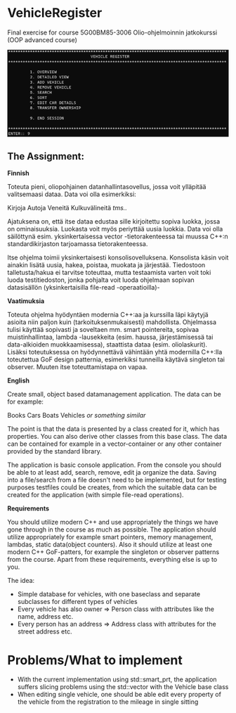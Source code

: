 # VehicleRegister
Final exercise for course 5G00BM85-3006 Olio-ohjelmoinnin jatkokurssi (OOP advanced course)

![Main menu](/img/Screen.png)

## The Assignment:

**Finnish**

Toteuta pieni, oliopohjainen datanhallintasovellus, jossa voit ylläpitää valitsemaasi dataa. Data voi olla esimerkiksi:

Kirjoja
Autoja
Veneitä
Kulkuvälineitä
*tms..*

Ajatuksena on, että itse dataa edustaa sille kirjoitettu sopiva luokka, jossa on ominaisuuksia. Luokasta voit myös periyttää uusia luokkia.  Data voi olla säilöttynä esim. yksinkertaisessa vector -tietorakenteessa tai muussa C++:n standardikirjaston tarjoamassa tietorakenteessa.

Itse ohjelma toimii yksinkertaisesti konsolisovelluksena. Konsolista käsin voit ainakin lisätä uusia, hakea, poistaa, muokata ja järjestää. Tiedostoon talletusta/hakua ei tarvitse toteuttaa, mutta testaamista varten voit toki luoda testitiedoston, jonka pohjalta voit luoda ohjelmaan sopivan datasisällön (yksinkertaisilla file-read -operaatioilla)-

**Vaatimuksia**

Toteuta ohjelma hyödyntäen modernia C++:aa ja kurssilla läpi käytyjä asioita niin paljon kuin (tarkoituksenmukaisesti) mahdollista. Ohjelmassa tulisi käyttää sopivasti ja soveltaen mm. smart pointereita, sopivaa muistinhallintaa, lambda -lausekkeita (esim. haussa, järjestämisessä tai data-alkioiden muokkaamisessa), staattista dataa (esim. oliolaskurit). Lisäksi toteutuksessa on hyödynnettävä vähintään yhtä modernilla C++:lla toteutettua GoF design patternia, esimerkiksi tunneilla käytävä singleton tai observer. Muuten itse toteuttamistapa on vapaa.

**English**

Create small, object based datamanagement application. The data can be for example:

Books
Cars
Boats
Vehicles
*or something similar*

The point is that the data is presented by a class created for it, which has properties. You can also derive other classes from this base class. The data can be contained for example in a vector-container or any other container provided by the standard library.

The application is basic console application. From the console you should be able to at least add, search, remove, edit ja organize the data. Saving into a file/search from a file doesn't need to be implemented, but for testing purposes testfiles could be creates, from which the suitable data can be created for the application (with simple file-read operations).

**Requirements**

You should utilize modern C++ and use appropriately the things we have gone through in the course as much as possible. The application should utilize appropriately for example smart pointers, memory management, lambdas, static data(object counters). Also it should utilize at least one modern C++ GoF-patters, for example the singleton or observer patterns from the course. Apart from these requirements, everything else is up to you.

The idea:

- Simple database for vehicles, with one baseclass and separate subclasses for different types of vehicles
- Every vehicle has also owner => Person class with attributes like the name, address etc.
- Every person has an address => Address class with attributes for the street address etc.

# Problems/What to implement
- With the current implementation using std::smart_prt, the application suffers slicing problems using the std::vector with the Vehicle base class
- When editing single vehicle, one should be able edit every property of the vehicle from the registration to the mileage in single sitting
